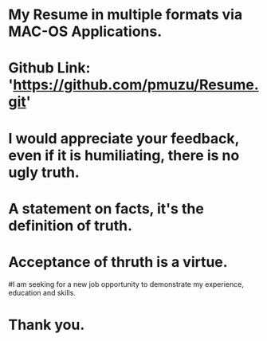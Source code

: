 # My Resume in multiple formats via MAC-OS Applications.
# Github Link: 'https://github.com/pmuzu/Resume.git'
# I would appreciate your feedback, even if it is humiliating, there is no ugly truth. 
# A statement on facts, it's the definition of truth.  
# Acceptance of thruth is a virtue.
#I am seeking for a new job opportunity to demonstrate my experience, education and skills. 
# Thank you.

